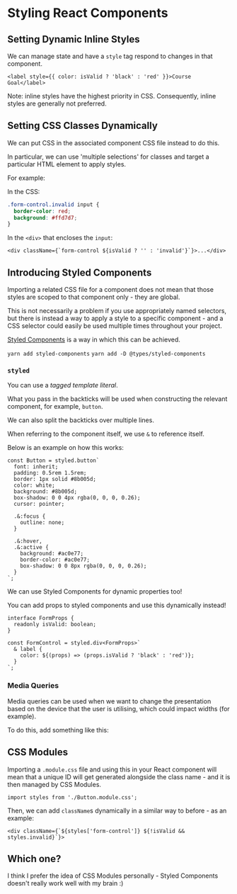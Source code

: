 # Styling React Components

## Setting Dynamic Inline Styles

We can manage state and have a `style` tag respond to changes in that component.

```tsx
<label style={{ color: isValid ? 'black' : 'red' }}>Course Goal</label>
```

Note: inline styles have the highest priority in CSS.
Consequently, inline styles are generally not preferred.

## Setting CSS Classes Dynamically

We can put CSS in the associated component CSS file instead to do this.

In particular, we can use 'multiple selections' for classes and target a particular
HTML element to apply styles.

For example:

In the CSS:

```css
.form-control.invalid input {
  border-color: red;
  background: #ffd7d7;
}
```

In the `<div>` that encloses the `input`:

```tsx
<div className={`form-control ${isValid ? '' : 'invalid'}`}>...</div>
```

## Introducing Styled Components

Importing a related CSS file for a component does not mean that those styles are scoped
to that component only - they are global.

This is not necessarily a problem if you use appropriately named selectors, but there
is instead a way to apply a style to a specific component - and a CSS selector could
easily be used multiple times throughout your project.

[Styled Components](https://styled-components.com/) is a way in which this can be achieved.

`yarn add styled-components`
`yarn add -D @types/styled-components`

### `styled`

You can use a _tagged template literal_.

What you pass in the backticks will be used when constructing the relevant component,
for example, `button`.

We can also split the backticks over multiple lines.

When referring to the component itself, we use `&` to reference itself.

Below is an example on how this works:

```tsx
const Button = styled.button`
  font: inherit;
  padding: 0.5rem 1.5rem;
  border: 1px solid #8b005d;
  color: white;
  background: #8b005d;
  box-shadow: 0 0 4px rgba(0, 0, 0, 0.26);
  cursor: pointer;

  .&:focus {
    outline: none;
  }

  .&:hover,
  .&:active {
    background: #ac0e77;
    border-color: #ac0e77;
    box-shadow: 0 0 8px rgba(0, 0, 0, 0.26);
  }
`;
```

We can use Styled Components for dynamic properties too!

You can add props to styled components and use this dynamically instead!

```tsx
interface FormProps {
  readonly isValid: boolean;
}

const FormControl = styled.div<FormProps>`
  & label {
    color: ${(props) => (props.isValid ? 'black' : 'red')};
  }
`;
```

### Media Queries

Media queries can be used when we want to change the presentation based on the device
that the user is utilising, which could impact widths (for example).

To do this, add something like this:

## CSS Modules

Importing a `.module.css` file and using this in your React component will mean that
a unique ID will get generated alongside the class name - and it is then managed by
CSS Modules.

```tsx
import styles from './Button.module.css';
```

Then, we can add `className`s dynamically in a similar way to before - as an example:

```tsx
<div className={`${styles['form-control']} ${!isValid && styles.invalid}`}>
```

## Which one?

I think I prefer the idea of CSS Modules personally - Styled Components doesn't really
work well with my brain :)
